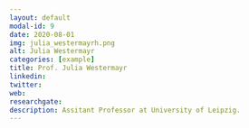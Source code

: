 ```yaml
---
layout: default
modal-id: 9
date: 2020-08-01
img: julia_westermayrh.png
alt: Julia Westermayr
categories: [example]
title: Prof. Julia Westermayr
linkedin: 
twitter: 
web: 
researchgate: 
description: Assitant Professor at University of Leipzig.
---
```

